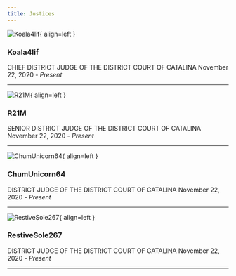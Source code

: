 ```yaml
---
title: Justices
---
```

![Koala4lif](https://dummyimage.com/300x200/eee/aaa){ align=left }
### Koala4lif
CHIEF DISTRICT JUDGE OF THE DISTRICT COURT OF CATALINA
November 22, 2020 - *Present*

---
![R21M](https://dummyimage.com/300x200/eee/aaa){ align=left }
### R21M
SENIOR DISTRICT JUDGE OF THE DISTRICT COURT OF CATALINA
November 22, 2020 - *Present*

---
![ChumUnicorn64](https://dummyimage.com/300x200/eee/aaa){ align=left }
### ChumUnicorn64
DISTRICT JUDGE OF THE DISTRICT COURT OF CATALINA
November 22, 2020 - *Present*

--- 
![RestiveSole267](https://dummyimage.com/300x200/eee/aaa){ align=left }
### RestiveSole267
DISTRICT JUDGE OF THE DISTRICT COURT OF CATALINA
November 22, 2020 - *Present*

---
